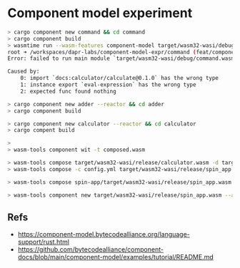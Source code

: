 # Component model experiment

```sh
> cargo component new command && cd command
> cargo component build
> wasmtime run --wasm-features component-model target/wasm32-wasi/debug/command.wasm 
root ➜ /workspaces/dapr-labs/component-model-expr/command (feat/component-model) $ wasmtime run --wasm-features component-model target/wasm32-wasi/debug/command.wasm 
Error: failed to run main module `target/wasm32-wasi/debug/command.wasm`

Caused by:
    0: import `docs:calculator/calculate@0.1.0` has the wrong type
    1: instance export `eval-expression` has the wrong type
    2: expected func found nothing
```

```sh
> cargo component new adder --reactor && cd adder
> cargo component build
```

```sh
> cargo component new calculator --reactor && cd calculator
> cargo compent build
```

```sh
>
> wasm-tools component wit -t composed.wasm

> wasm-tools compose target/wasm32-wasi/release/calculator.wasm -d target/wasm32-wasi/release/adder.wasm -o calculator_composed.wasm
> wasm-tools compose -c config.yml target/wasm32-wasi/release/spin_app.wasm -d calculator_composed.wasm -o spin_app_command.wasm

> wasm-tools compose spin-app/target/wasm32-wasi/release/spin_app.wasm -d composed.wasm -o spin_app.wasm

> wasm-tools component new target/wasm32-wasi/release/spin_app.wasm --adapt wasi_snapshot_preview1.command.wasm -o spin_app_command_adapted.wasm
```

## Refs
- https://component-model.bytecodealliance.org/language-support/rust.html
- https://github.com/bytecodealliance/component-docs/blob/main/component-model/examples/tutorial/README.md